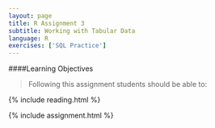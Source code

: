 ```yaml
---
layout: page
title: R Assignment 3
subtitle: Working with Tabular Data
language: R
exercises: ['SQL Practice']
---
```


####Learning Objectives

> Following this assignment students should be able to:


{% include reading.html %}

{% include assignment.html %}
